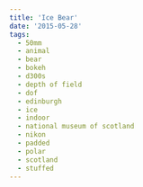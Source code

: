 ```yaml
---
title: 'Ice Bear'
date: '2015-05-28'
tags:
  - 50mm
  - animal
  - bear
  - bokeh
  - d300s
  - depth of field
  - dof
  - edinburgh
  - ice
  - indoor
  - national museum of scotland
  - nikon
  - padded
  - polar
  - scotland
  - stuffed
---
```

